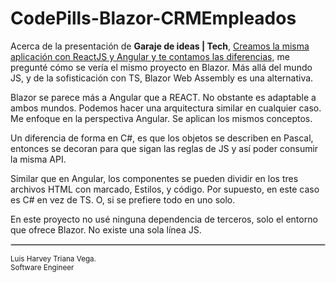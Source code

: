 # CodePills-Blazor-CRMEmpleados

Acerca de la presentación de **Garaje de ideas | Tech**, [Creamos la misma aplicación con ReactJS y Angular y te contamos las diferencias](https://www.youtube.com/watch?v=0uS3VL_auNU), me pregunté cómo se vería el mismo proyecto en Blazor. Más allá del mundo JS, y de la sofisticación con TS, Blazor Web Assembly es una alternativa. 

Blazor se parece más a Angular que a REACT. No obstante es adaptable a ambos mundos. Podemos hacer una arquitectura similar en cualquier caso. Me enfoque en la perspectiva Angular. Se aplican los mismos conceptos.

Un diferencia de forma en C#, es que los objetos se describen en Pascal, entonces se decoran para que sigan las reglas de JS y así poder consumir la misma API. 

Similar que en Angular, los componentes se pueden dividir en los tres archivos HTML con marcado, Estilos, y código. Por supuesto, en este caso es C# en vez de TS. O, si se prefiere todo en uno solo.

En este proyecto no usé ninguna dependencia de terceros, solo el entorno que ofrece Blazor. No existe una sola línea JS.


<hr style="border:1px solid lightgray" />
<sup>Luis Harvey Triana Vega.<br>Software Engineer</sup>


